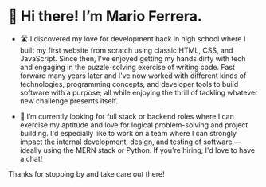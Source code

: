 # 👋 Hi there! I’m Mario Ferrera.

- 🛣️ I discovered my love for development back in high school where I built my first website from scratch using classic HTML, CSS, and JavaScript. Since then, I've enjoyed getting my hands dirty with tech and engaging in the puzzle-solving exercise of writing code. Fast forward many years later and I've now worked with different kinds of technologies, programming concepts, and developer tools to build software with a purpose; all while enjoying the thrill of tackling whatever new challenge presents itself.

- 🌱 I’m currently looking for full stack or backend roles where I can exercise my aptitude and love for logical problem-solving and project building. I'd especially like to work on a team where I can strongly impact the internal development, design, and testing of software — ideally using the MERN stack or Python. If you're hiring, I'd love to have a chat!

Thanks for stopping by and take care out there!
